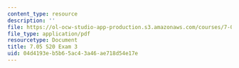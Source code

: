 ```yaml
---
content_type: resource
description: ''
file: https://ol-ocw-studio-app-production.s3.amazonaws.com/courses/7-05-general-biochemistry-spring-2020/04d4193eb5b65ac43a46ae718d54e17e_MIT7_05S20_Exam_3_2019.pdf
file_type: application/pdf
resourcetype: Document
title: 7.05 S20 Exam 3
uid: 04d4193e-b5b6-5ac4-3a46-ae718d54e17e
---
```

